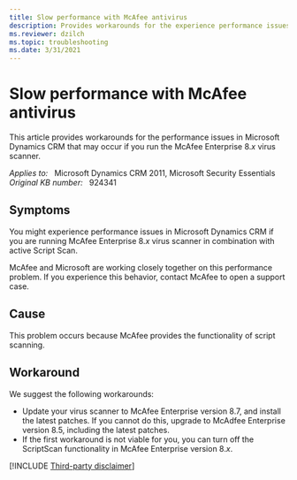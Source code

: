 ```yaml
---
title: Slow performance with McAfee antivirus
description: Provides workarounds for the experience performance issues in Microsoft Dynamics CRM if you are running McAfee Enterprise 8.x virus scanner.
ms.reviewer: dzilch
ms.topic: troubleshooting
ms.date: 3/31/2021
---
```

# Slow performance with McAfee antivirus

This article provides workarounds for the performance issues in Microsoft Dynamics CRM that may occur if you run the McAfee Enterprise 8.*x* virus scanner.

_Applies to:_ &nbsp; Microsoft Dynamics CRM 2011, Microsoft Security Essentials  
_Original KB number:_ &nbsp; 924341

## Symptoms

You might experience performance issues in Microsoft Dynamics CRM if you are running McAfee Enterprise 8.*x* virus scanner in combination with active Script Scan.

McAfee and Microsoft are working closely together on this performance problem. If you experience this behavior, contact McAfee to open a support case.

## Cause

This problem occurs because McAfee provides the functionality of script scanning.

## Workaround

We suggest the following workarounds:

- Update your virus scanner to McAfee Enterprise version 8.7, and install the latest patches. If you cannot do this, upgrade to McAdfee Enterprise version 8.5, including the latest patches.
- If the first workaround is not viable for you, you can turn off the ScriptScan functionality in McAfee Enterprise version 8.*x*.

[!INCLUDE [Third-party disclaimer](../../includes/third-party-disclaimer.md)]

